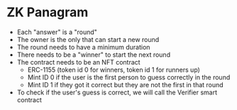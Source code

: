 # ZK Panagram

- Each "answer" is a "round"
- The owner is the only that can start a new round
- The round needs to have a minimum duration
- There needs to be a "winner" to start the next round
- The contract needs to be an NFT contract
    - ERC-1155 (token id 0 for winners, token id 1 for runners up)
    - Mint ID 0 if the user is the first person to guess correctly in the round
    - Mint ID 1 if they got it correct but they are not the first in that round
- To check if the user's guess is correct, we will call the Verifier smart contract
